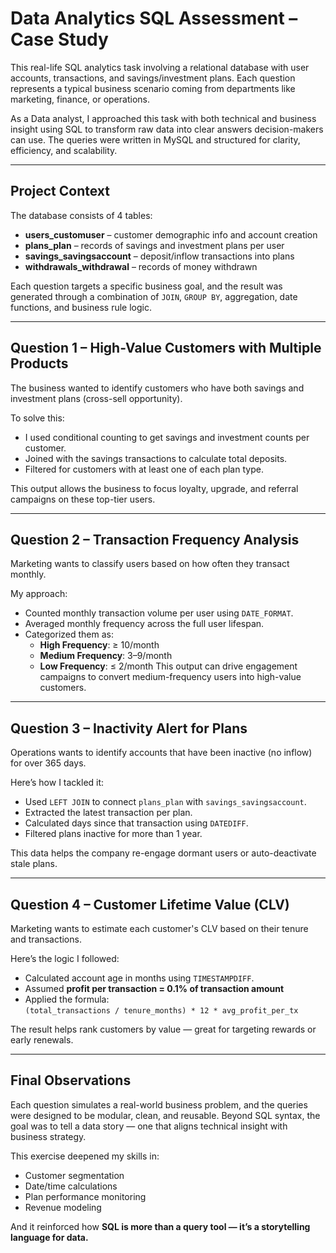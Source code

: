 # Data Analytics SQL Assessment – Case Study

This real-life SQL analytics task involving a relational database with user accounts, transactions, and savings/investment plans. Each question represents a typical business scenario coming from departments like marketing, finance, or operations.

As a Data analyst, I approached this task with both technical and business insight using SQL to transform raw data into clear answers decision-makers can use. The queries were written in MySQL and structured for clarity, efficiency, and scalability.

---

## Project Context

The database consists of 4 tables:

- **users_customuser** – customer demographic info and account creation
- **plans_plan** – records of savings and investment plans per user
- **savings_savingsaccount** – deposit/inflow transactions into plans
- **withdrawals_withdrawal** – records of money withdrawn

Each question targets a specific business goal, and the result was generated through a combination of `JOIN`, `GROUP BY`, aggregation, date functions, and business rule logic.

---

## Question 1 – High-Value Customers with Multiple Products

The business wanted to identify customers who have both savings and investment plans (cross-sell opportunity).

To solve this:
- I used conditional counting to get savings and investment counts per customer.
- Joined with the savings transactions to calculate total deposits.
- Filtered for customers with at least one of each plan type.

This output allows the business to focus loyalty, upgrade, and referral campaigns on these top-tier users.

---

## Question 2 – Transaction Frequency Analysis

Marketing wants to classify users based on how often they transact monthly.

My approach:
- Counted monthly transaction volume per user using `DATE_FORMAT`.
- Averaged monthly frequency across the full user lifespan.
- Categorized them as:
  - **High Frequency**: ≥ 10/month
  - **Medium Frequency**: 3–9/month
  - **Low Frequency**: ≤ 2/month
 This output can drive engagement campaigns to convert medium-frequency users into high-value customers.

---

## Question 3 – Inactivity Alert for Plans

Operations wants to identify accounts that have been inactive (no inflow) for over 365 days.

Here’s how I tackled it:
- Used `LEFT JOIN` to connect `plans_plan` with `savings_savingsaccount`.
- Extracted the latest transaction per plan.
- Calculated days since that transaction using `DATEDIFF`.
- Filtered plans inactive for more than 1 year.

 This data helps the company re-engage dormant users or auto-deactivate stale plans.

---

## Question 4 – Customer Lifetime Value (CLV)

Marketing wants to estimate each customer's CLV based on their tenure and transactions.

Here’s the logic I followed:

- Calculated account age in months using `TIMESTAMPDIFF`.
- Assumed **profit per transaction = 0.1% of transaction amount**
- Applied the formula:  
  `(total_transactions / tenure_months) * 12 * avg_profit_per_tx`

The result helps rank customers by value — great for targeting rewards or early renewals.

---

## Final Observations

Each question simulates a real-world business problem, and the queries were designed to be modular, clean, and reusable. Beyond SQL syntax, the goal was to tell a data story — one that aligns technical insight with business strategy.

This exercise deepened my skills in:

- Customer segmentation
- Date/time calculations
- Plan performance monitoring
- Revenue modeling

And it reinforced how **SQL is more than a query tool — it’s a storytelling language for data.**
    

